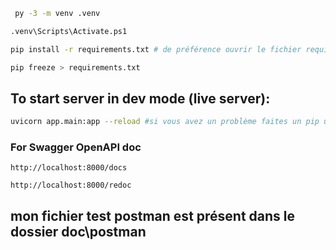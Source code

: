````bash
 py -3 -m venv .venv
 ````

 ````bash
.venv\Scripts\Activate.ps1
 ````

 ````bash
pip install -r requirements.txt # de préférence ouvrir le fichier requirements.txt dans le terminal (clique droit sur le fichier + open in integrated terminal) et exécuter la commande précédente
 ````

 ````bash
pip freeze > requirements.txt
 ````

## To start server in dev mode (live server):

````bash
uvicorn app.main:app --reload #si vous avez un problème faites un pip uninstall pymongo et pip uninstall bson et faire pip install pymongo puis réexécuter la commande précédente
 ````

 ### For Swagger OpenAPI doc
 ```
 http://localhost:8000/docs
 ```

 ```
 http://localhost:8000/redoc
 ```

## mon fichier test postman est présent dans le dossier doc\postman